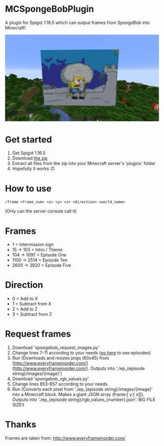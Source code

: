 # MCSpongeBobPlugin
A plugin for Spigot 1.16.5 which can output frames from SpongeBob into Minecraft!

![SpongeBob Plugin](/spongebob_plugin.png)

# Get started
1. Get Spigot 1.16.5
2. Download [the zip](https://github.com/RainbowDino567/mc-spongebob-plugin/releases/tag/v0.1)
3. Extract all files from the zip into your Minecraft server's 'plugins' folder
4. Hopefully it works :D

# How to use
```
/frame <frame_num> <x> <y> <z> <direction> <world_name>
```

(Only can the server console call it)
  
# Frames
- 1 = Intermission sign
- 15 -> 103 = Intro / Theme
- 104 -> 1097 = Episode One
- 1100 -> 2514 = Episode Ten
- 2600 -> 3920 = Episode Five

# Direction
- 0 = Add to X
- 1 = Subtract from X
- 2 = Add to Z
- 3 = Subtract from Z

# Request frames
1. Download 'spongebob_request_images.py'
2. Change lines 7-11 according to your needs ([go here](http://www.everyframeinorder.com/) to see episodes)
3. Run (Downloads and resizes pngs (60x45) from [http://www.everyframeinorder.com/](http://www.everyframeinorder.com/). Outputs into './ep_{episode string}/images/{image}')
4. Download 'spongebob_rgb_values.py'
5. Change lines 853-857 according to your needs
6. Run (Converts each pixel from './ep_{episode string}/images/{image}' into a Minecraft block. Makes a giant JSON array (frame:[ y:[ x]]). Outputs into './ep_{episode string}/rgb_values_{number}.json'. BIG FILE SIZE!)

# Thanks
Frames are taken from: http://www.everyframeinorder.com/
